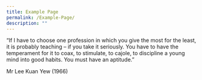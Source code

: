 ```yaml
---
title: Example Page
permalink: /Example-Page/
description: ""
---
```

<p align="justify;">
“If I have to choose one profession in which you give the most for the 
least, it is probably teaching – if you take it seriously. You have to 
have the temperament for it to coax, to stimulate, to cajole, to 
discipline a young mind into good habits. You must have an aptitude.”
<br>

Mr Lee Kuan Yew (1966)<br>
